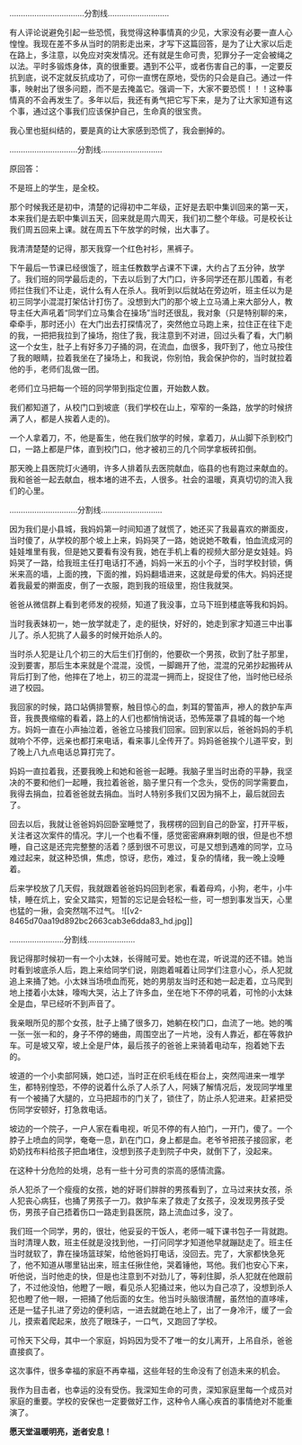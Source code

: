 ……………………………分割线………………………

有人评论说避免引起一些恐慌，我觉得这种事情真的少见，大家没有必要一直人心惶惶。我现在差不多从当时的阴影走出来，才写下这篇回答，是为了让大家以后走在路上，多注意，以免应对突发情况。还有就是生命可贵，犯罪分子一定会被绳之以法。平时多锻炼身体，真的很重要。遇到不公平，或者伤害自己的事，一定要反抗到底，说不定就反抗成功了，可你一直愣在原地，受伤的只会是自己。通过一件事，映射出了很多问题，而不是去掩盖它。强调一下，大家不要恐慌！！！这种事情真的不会再发生了。多年以后，我还有勇气把它写下来，是为了让大家知道有这个事，通过这个事我们应该保护自己，生命真的很宝贵。

我心里也挺纠结的，要是真的让大家感到恐慌了，我会删掉的。

…………………………分割线………………………

原回答：

不是班上的学生，是全校。

那个时候我还是初中，清楚的记得初中二年级，正好是去职中集训回来的第一天，本来我们是去职中集训五天，回来就是周六周天，我们初二整个年级。可是校长让我们周五回来上课。就在周五下午放学的时候，出大事了。

我清清楚楚的记得，那天我穿一个红色衬衫，黑裤子。

下午最后一节课已经很饿了，班主任教数学占课不下课，大约占了五分钟，放学了。我们班的同学最后走的，下去以后到了大门口，许多同学还在那儿围着，有老师拦住我们不让走，说什么有人在杀人。我听到以后就站在旁边听，班主任以为是初三同学小混混打架估计打伤了。没想到大门的那个坡上立马涌上来大部分人，教导主任大声吼着“同学们立马集合在操场”当时还很乱，我对象（只是特别聊的来，牵牵手，那时还小）在大门出去打探情况了，突然他立马跑上来，拉住正在往下走的我，一把把我拉到了操场，抱住了我，我注意到不对进，回过头看了看，大门躺这一个女生，肚子上有好多刀子捅的洞，在流血，血很多，我吓到了，他立马按住了我的眼睛，拉着我坐在了操场上，和我说，你别怕，我会保护你的，当时就拉着他的手，老师们乱做一团。

老师们立马把每一个班的同学带到指定位置，开始数人数。

我们都知道了，从校门口到坡底（我们学校在山上，窄窄的一条路，放学的时候挤满了人，都是人挨着人走的)。

一个人拿着刀，不，他是畜生，他在我们放学的时候，拿着刀，从山脚下杀到校门口，一路上都是尸体，直到校门口，他才被初三的几个同学拿板砖扣倒。

那天晚上县医院灯火通明，许多人排着队去医院献血，临县的也有跑过来献血的。我和爸爸一起去献血，根本堵的进不去，人很多。社会的温暖，真真切切的流入我们的心里。

…………………………分割线………………………

因为我们是小县城，我妈妈第一时间知道了就慌了，她还买了我最喜欢的擀面皮，当时傻了，从学校的那个坡上上来，妈妈哭了一路，她说她不敢看，怕血流成河的娃娃堆里有我，但是她又要看有没有我，她在手机上看的视频大部分是女娃娃。妈妈哭了一路，给我班主任打电话打不通，妈妈一米五的小个子，当时学校封锁，俩米来高的墙，上面的拽，下面的推，妈妈翻墙进来，这就是母爱的伟大。妈妈还提着我最爱的擀面皮，倒了一衣服，跑到我的班级里，抱住我就哭。

爸爸从微信群上看到老师发的视频，知道了我没事，立马下班到楼底等我和妈妈。

当时我表妹初一，她一放学就走了，走的挺快，好好的，她走到家才知道三中出事儿了。杀人犯挑了人最多的时候开始杀人的。

当时杀人犯是让几个初三的大后生们打倒的，他要砍一个男孩，砍到了肚子那里，没到要害，那后生本来就是个混混，没慌，一脚踢开了他，混混的兄弟抄起搬砖从背后打到了他，他摔在了地上，初三的混混一拥而上，捉捉住了他，当时他已经杀进了校园。

我回家的时候，路口站俩排警察，触目惊心的血，刺耳的警笛声，襂人的救护车声音，我畏畏缩缩的看着，路上的人们也都悄悄说话，恐怖笼罩了县城的每一个地方。妈妈一直在小声抽泣着，爸爸立马接我们回家。回到家以后，爸爸妈妈的手机就响个不停，远亲也都打来电话，看来事儿全传开了。妈妈爸爸挨个儿道平安，到了晚上八九点电话总算打完了。

妈妈一直拉着我，还要我晚上和她和爸爸一起睡。我脑子里当时出奇的平静，我坚决的不要和他们一起睡，我拉着爸爸，脑子里只有一个念头，受伤的同学需要血，我得去捐血，拉着爸爸就去捐血。当时人特别多我们又因为捐不上，最后就回去了。

回去以后，我就让爸爸妈妈回卧室睡觉了，我楞楞的回到自己的卧室，打开平板，关注者这次案件的情况。字儿一个也看不懂，感觉密密麻麻刺眼的很，但是也不想睡，自己这是还完完整整的活着？感到很不可思议，可是又想到遇难的同学，立马难过起来，就这种恐惧，焦虑，惊讶，悲伤，难过，复杂的情绪，我一晚上没睡着。

后来学校放了几天假，我就跟着爸爸妈妈回到老家，看着母鸡，小狗，老牛，小牛犊，睡在炕上，安全又踏实，短暂的忘记是会轻松一些，可一想到事发当天，心里也猛的一揪，会突然喘不过气。
![[v2-8465d70aa19d892bc2663cab3e6dda83_hd.jpg]]

……………………分割线…………………

我记得那时候初一有一个小太妹，长得贼可爱。她也在混，听说混的还不错。她当时看到坡底杀人后，跑上来给同学们说，刚跑着喊着让同学们注意小心，杀人犯就追上来捅了她。小太妹当场喷血而死，她的男朋友当时还和她一起走着，立马爬到地上搂着小太妹，嚎啕大哭，沾上了许多血，坐在地下不停的吼着，可怜的小太妹全是血，早已经听不到声音了。

我亲眼所见的那个女孩，肚子上捅了很多刀，她躺在校门口，血流了一地。她的嘴一张一张一和的，身子不停的蜷曲，周围空出了一片地，没有人靠近，都在等救护车。可是坡又窄，坡上全是尸体，最后孩子的爸爸上来骑着电动车，抱着她下去的。

坡道的一个小卖部阿姨，她口述，当时正在织毛线在柜台上，突然闯进来一堆学生，都特别惶恐，不停的说着什么杀了人杀了人，阿姨了解情况后，发现同学堆里有一个被捅了大腿的，立马把超市的门关了，锁住了，防止杀人犯进来。赶紧把受伤同学安顿好，打急救电话。

坡边的一个院子，一户人家在看电视，听见不停的有人拍门，一开门，傻了。一个脖子上喷血的同学，奄奄一息，趴在门口，身上都是血。老爷爷把孩子接回家，老奶奶找布料给孩子把血堵住，没想到孩子走到院子中央，就倒下了，没起来。

在这种十分危险的处境，总有一些十分可贵的崇高的感情流露。

杀人犯杀了一个瘦瘦的女孩，她的好哥们胖胖的男孩看到了，立马过来扶女孩，杀人犯丧心病狂，也捅了男孩子一刀。救护车来了救走了女孩子，没发现男孩子受伤，男孩子自己捂着伤口一路走到县医院，路上流血过多，没了。

我们班一个同学，男的，很壮，他妥妥的干饭人，老师一喊下课书包子一背就跑。当时清理人数，班主任就是没找到他，一打问同学才知道他早就蹦跶走了。班主任当时就软了，靠在操场篮球架，给他爸妈打电话，没回去。完了，大家都快急死了，他不知道从哪里钻出来，班主任揪住他，哭着锤他，骂他。我们也安心下来，听他说，当时他走的快，但是也注意到不对劲儿了，等刹住脚，杀人犯就在他跟前了，不过他没怕，他瞪了一眼，看见杀人犯捅过来，他以为自己凉了，没想到杀人犯也瞪了他一眼，一把捅了他后面的女生。他当时头脑很清醒，虽然怕的直哆嗦，还是一猛子扎进了旁边的便利店，一进去就跪在地上了，出了一身冷汗，缓了一会儿，摸索着爬起来，放亮了眼珠子，一口气，又跑回了学校。

可怜天下父母，其中一个家庭，妈妈因为受不了唯一的女儿离开，上吊自杀，爸爸直接疯了。

这次事件，很多幸福的家庭不再幸福，这些年轻的生命没有了创造未来的机会。

我作为目击者，也幸运的没有受伤。我深知生命的可贵，深知家庭里每一个成员对家庭的重要。学校的安保也一定要做好工作，这种令人痛心疾首的事情绝对不能重演了。

**愿天堂温暖明亮，逝者安息！**
